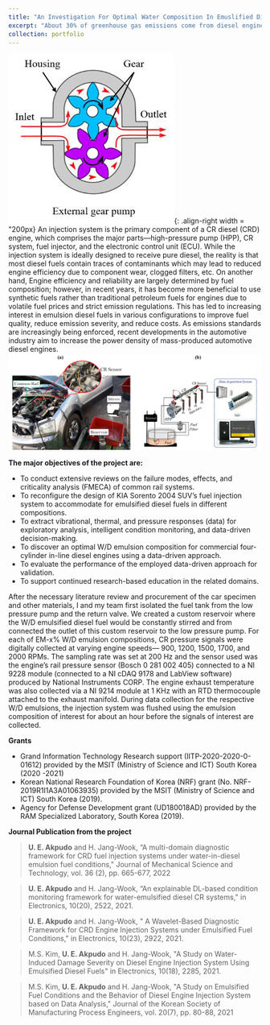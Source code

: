 ```yaml
---
title: "An Investigation For Optimal Water Composition In Emuslified Diesel Fuel Engines"
excerpt: "About 30% of greenhouse gas emissions come from diesel engines, which contribute to a variety of health and environmental problems. This project was motivated by the need to discover the optimal diesel emulsion to reduce fuel emmision, maintain engine efficiency and lower costs. . <br/><img src='/images/diesel_grapical.png' style='width:200px'> "
collection: portfolio
---
```


![solenoid pumps](/images/gear.png){: .align-right width = "200px} 
An injection system is the primary component of a CR diesel (CRD) engine, which comprises the major parts—high-pressure pump (HPP), CR system, fuel injector, and the electronic control unit (ECU). While the injection system is ideally designed to receive pure diesel, the reality is that most diesel fuels contain traces of contaminants which may lead to reduced engine efficiency due to component wear, clogged filters, etc. On another hand, Engine efficiency and reliability are largely determined by fuel composition; however, in recent years, it has become more beneficial to use synthetic fuels rather than traditional petroleum fuels for engines due to volatile fuel prices and strict emission regulations. This has led to increasing interest in emulsion diesel fuels in various configurations to improve fuel quality, reduce emission severity, and reduce costs. As emissions standards are increasingly being enforced, recent developments in the automotive industry aim to increase the power density of mass-produced automotive diesel engines. <br/><img src='/images/diesel_exp.png'>


 **The major objectives of the project are:**
* To conduct extensive reviews on the failure modes, effects, and criticality analysis (FMECA) of common rail systems.
* To reconfigure the design of KIA Sorento 2004 SUV’s fuel injection system to accommodate for emulsified diesel fuels in different compositions.
* To extract vibrational, thermal, and pressure responses (data) for exploratory analysis, intelligent condition monitoring, and data-driven decision-making.
* To discover an optimal W/D emulsion composition for commercial four-cylinder in-line diesel engines using a data-driven approach.
* To evaluate the performance of the employed data-driven approach for validation. 
* To support continued research-based education in the related domains.


After the necessary literature review and procurement of the car specimen and other materials, I and my team first isolated the fuel tank from the low pressure pump and the return valve. We created a custom reservoir where the W/D emulsified diesel fuel would be constantly stirred and from connected the outlet of this custom reservoir to the low pressure pump. For each of EM-x% W/D emulsion compositions, CR pressure signals were digitally collected at varying engine speeds— 900, 1200, 1500, 1700, and 2000 RPMs. The sampling rate was set at 200 Hz and the sensor used was the engine’s rail pressure sensor (Bosch 0 281 002 405) connected to a NI 9228 module (connected to a NI cDAQ 9178 and LabView software) produced by National Instruments CORP. The engine exhaust temperature was also collected via a NI 9214 module at 1 KHz with an RTD thermocouple attached to the exhaust manifold. During data collection for the respective W/D emulsions, the injection system was flushed using the emulsion composition of interest for about an hour before the signals of interest are collected. 

**Grants**
* Grand Information Technology Research support (IITP-2020-2020-0-01612) provided by the MSIT (Ministry of Science and ICT) South Korea (2020 -2021)
* Korean National Research Foundation of Korea (NRF) grant (No. NRF-2019R1I1A3A01063935) provided by the MSIT (Ministry of Science and ICT) South Korea (2019).
* Agency for Defense Development grant (UD180018AD) provided by the RAM Specialized Laboratory, South Korea (2019).

**Journal Publication from the project**
> **U. E. Akpudo** and H. Jang-Wook, “A multi-domain diagnostic framework for CRD fuel injection systems under water-in-diesel emulsion fuel conditions," Journal of Mechanical Science and Technology, vol. 36 (2), pp. 665-677, 2022

> **U. E. Akpudo** and H. Jang-Wook, “An explainable DL-based condition monitoring framework for water-emulsified diesel CR systems," in Electronics, 10(20), 2522, 2021.

> **U. E. Akpudo** and H. Jang-Wook, " A Wavelet-Based Diagnostic Framework for CRD Engine Injection Systems under Emulsified Fuel Conditions," in Electronics, 10(23), 2922, 2021.

> M.S. Kim, **U. E. Akpudo** and H. Jang-Wook, "A Study on Water-Induced Damage Severity on Diesel Engine Injection System Using Emulsified Diesel Fuels" in Electronics, 10(18), 2285, 2021.

> M.S. Kim, **U. E. Akpudo** and H. Jang-Wook, "A Study on Emulsified Fuel Conditions and the Behavior of Diesel Engine Injection System based on Data Analysis," Journal of the Korean Society of Manufacturing Process Engineers, vol. 20(7), pp. 80-88, 2021

